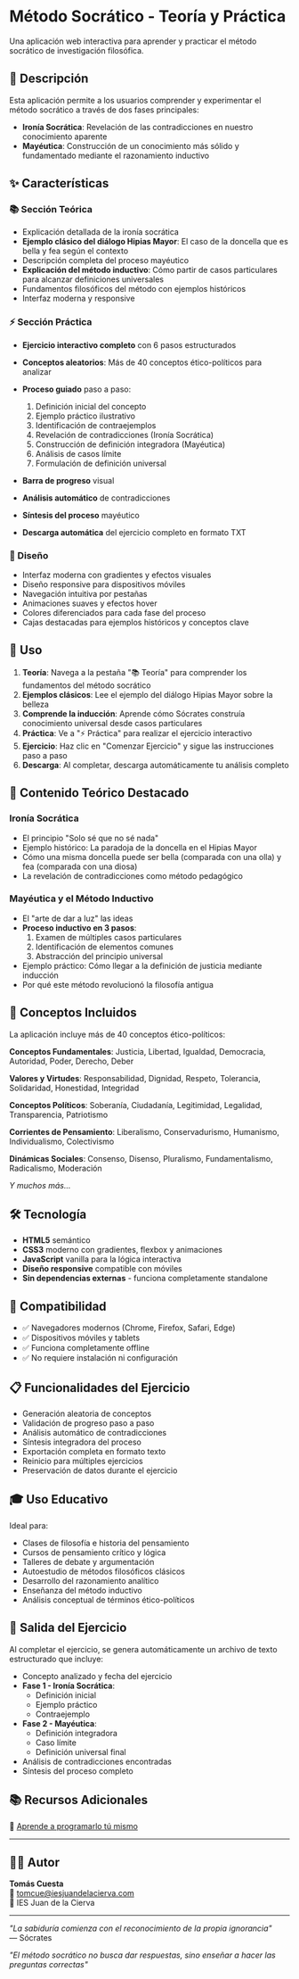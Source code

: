 # Método Socrático - Teoría y Práctica

Una aplicación web interactiva para aprender y practicar el método socrático de investigación filosófica.

## 🎯 Descripción

Esta aplicación permite a los usuarios comprender y experimentar el método socrático a través de dos fases principales:

- **Ironía Socrática**: Revelación de las contradicciones en nuestro conocimiento aparente
- **Mayéutica**: Construcción de un conocimiento más sólido y fundamentado mediante el razonamiento inductivo

## ✨ Características

### 📚 Sección Teórica
- Explicación detallada de la ironía socrática
- **Ejemplo clásico del diálogo Hipias Mayor**: El caso de la doncella que es bella y fea según el contexto
- Descripción completa del proceso mayéutico
- **Explicación del método inductivo**: Cómo partir de casos particulares para alcanzar definiciones universales
- Fundamentos filosóficos del método con ejemplos históricos
- Interfaz moderna y responsive

### ⚡ Sección Práctica
- **Ejercicio interactivo completo** con 6 pasos estructurados
- **Conceptos aleatorios**: Más de 40 conceptos ético-políticos para analizar
- **Proceso guiado** paso a paso:
  1. Definición inicial del concepto
  2. Ejemplo práctico ilustrativo
  3. Identificación de contraejemplos
  4. Revelación de contradicciones (Ironía Socrática)
  5. Construcción de definición integradora (Mayéutica)
  6. Análisis de casos límite
  7. Formulación de definición universal

- **Barra de progreso** visual
- **Análisis automático** de contradicciones
- **Síntesis del proceso** mayéutico
- **Descarga automática** del ejercicio completo en formato TXT

### 🎨 Diseño
- Interfaz moderna con gradientes y efectos visuales
- Diseño responsive para dispositivos móviles
- Navegación intuitiva por pestañas
- Animaciones suaves y efectos hover
- Colores diferenciados para cada fase del proceso
- Cajas destacadas para ejemplos históricos y conceptos clave

## 🚀 Uso

1. **Teoría**: Navega a la pestaña "📚 Teoría" para comprender los fundamentos del método socrático
2. **Ejemplos clásicos**: Lee el ejemplo del diálogo Hipias Mayor sobre la belleza
3. **Comprende la inducción**: Aprende cómo Sócrates construía conocimiento universal desde casos particulares
4. **Práctica**: Ve a "⚡ Práctica" para realizar el ejercicio interactivo
5. **Ejercicio**: Haz clic en "Comenzar Ejercicio" y sigue las instrucciones paso a paso
6. **Descarga**: Al completar, descarga automáticamente tu análisis completo

## 📖 Contenido Teórico Destacado

### Ironía Socrática
- El principio "Solo sé que no sé nada"
- Ejemplo histórico: La paradoja de la doncella en el Hipias Mayor
- Cómo una misma doncella puede ser bella (comparada con una olla) y fea (comparada con una diosa)
- La revelación de contradicciones como método pedagógico

### Mayéutica y el Método Inductivo
- El "arte de dar a luz" las ideas
- **Proceso inductivo en 3 pasos**:
  1. Examen de múltiples casos particulares
  2. Identificación de elementos comunes
  3. Abstracción del principio universal
- Ejemplo práctico: Cómo llegar a la definición de justicia mediante inducción
- Por qué este método revolucionó la filosofía antigua

## 📁 Conceptos Incluidos

La aplicación incluye más de 40 conceptos ético-políticos:

**Conceptos Fundamentales**: Justicia, Libertad, Igualdad, Democracia, Autoridad, Poder, Derecho, Deber

**Valores y Virtudes**: Responsabilidad, Dignidad, Respeto, Tolerancia, Solidaridad, Honestidad, Integridad

**Conceptos Políticos**: Soberanía, Ciudadanía, Legitimidad, Legalidad, Transparencia, Patriotismo

**Corrientes de Pensamiento**: Liberalismo, Conservadurismo, Humanismo, Individualismo, Colectivismo

**Dinámicas Sociales**: Consenso, Disenso, Pluralismo, Fundamentalismo, Radicalismo, Moderación

*Y muchos más...*

## 🛠️ Tecnología

- **HTML5** semántico
- **CSS3** moderno con gradientes, flexbox y animaciones
- **JavaScript** vanilla para la lógica interactiva
- **Diseño responsive** compatible con móviles
- **Sin dependencias externas** - funciona completamente standalone

## 📱 Compatibilidad

- ✅ Navegadores modernos (Chrome, Firefox, Safari, Edge)
- ✅ Dispositivos móviles y tablets
- ✅ Funciona completamente offline
- ✅ No requiere instalación ni configuración

## 📋 Funcionalidades del Ejercicio

- Generación aleatoria de conceptos
- Validación de progreso paso a paso
- Análisis automático de contradicciones
- Síntesis integradora del proceso
- Exportación completa en formato texto
- Reinicio para múltiples ejercicios
- Preservación de datos durante el ejercicio

## 🎓 Uso Educativo

Ideal para:
- Clases de filosofía e historia del pensamiento
- Cursos de pensamiento crítico y lógica
- Talleres de debate y argumentación
- Autoestudio de métodos filosóficos clásicos
- Desarrollo del razonamiento analítico
- Enseñanza del método inductivo
- Análisis conceptual de términos ético-políticos

## 📝 Salida del Ejercicio

Al completar el ejercicio, se genera automáticamente un archivo de texto estructurado que incluye:
- Concepto analizado y fecha del ejercicio
- **Fase 1 - Ironía Socrática**:
  - Definición inicial
  - Ejemplo práctico
  - Contraejemplo
- **Fase 2 - Mayéutica**:
  - Definición integradora
  - Caso límite
  - Definición universal final
- Análisis de contradicciones encontradas
- Síntesis del proceso completo

## 📚 Recursos Adicionales

🔗 [Aprende a programarlo tú mismo](https://www.amazon.es/dp/B0F61P4TXK)

---

## 👨‍💻 Autor

**Tomás Cuesta**  
📧 tomcue@iesjuandelacierva.com  
🏫 IES Juan de la Cierva

---

*"La sabiduría comienza con el reconocimiento de la propia ignorancia"*  
— Sócrates

*"El método socrático no busca dar respuestas, sino enseñar a hacer las preguntas correctas"*